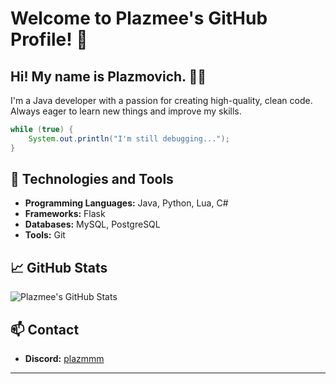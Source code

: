 
# Welcome to Plazmee's GitHub Profile! 👋

## Hi! My name is Plazmovich. 👨‍💻

I'm a Java developer with a passion for creating high-quality, clean code. Always eager to learn new things and improve my skills.

```java
while (true) {
    System.out.println("I'm still debugging...");
}
```

## 🔧 Technologies and Tools

- **Programming Languages:** Java, Python, Lua, C#
- **Frameworks:** Flask
- **Databases:** MySQL, PostgreSQL
- **Tools:** Git

## 📈 GitHub Stats

![Plazmee's GitHub Stats](https://github-readme-stats.vercel.app/api?username=plazmee&show_icons=true&theme=dark)

## 📫 Contact

- **Discord:** [plazmmm](https://discord.com/users/785065014906060830)

---
